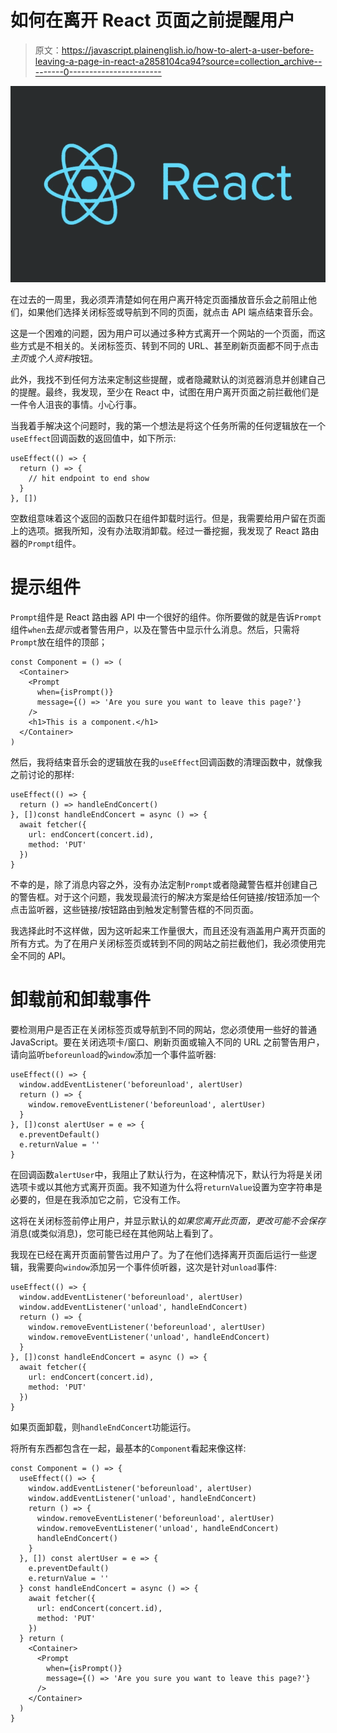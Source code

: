# 如何在离开 React 页面之前提醒用户

> 原文：<https://javascript.plainenglish.io/how-to-alert-a-user-before-leaving-a-page-in-react-a2858104ca94?source=collection_archive---------0----------------------->

![](img/5775bd7475d31f076a5bc569910c14da.png)

在过去的一周里，我必须弄清楚如何在用户离开特定页面播放音乐会之前阻止他们，如果他们选择关闭标签或导航到不同的页面，就点击 API 端点结束音乐会。

这是一个困难的问题，因为用户可以通过多种方式离开一个网站的一个页面，而这些方式是不相关的。关闭标签页、转到不同的 URL、甚至刷新页面都不同于点击*主页*或*个人资料*按钮。

此外，我找不到任何方法来定制这些提醒，或者隐藏默认的浏览器消息并创建自己的提醒。最终，我发现，至少在 React 中，试图在用户离开页面之前拦截他们是一件令人沮丧的事情。小心行事。

当我着手解决这个问题时，我的第一个想法是将这个任务所需的任何逻辑放在一个`useEffect`回调函数的返回值中，如下所示:

```
useEffect(() => {
  return () => {
    // hit endpoint to end show
  }
}, [])
```

空数组意味着这个返回的函数只在组件卸载时运行。但是，我需要给用户留在页面上的选项。据我所知，没有办法取消卸载。经过一番挖掘，我发现了 React 路由器的`Prompt`组件。

# 提示组件

`Prompt`组件是 React 路由器 API 中一个很好的组件。你所要做的就是告诉`Prompt`组件`when`去*提示*或者警告用户，以及在警告中显示什么消息。然后，只需将`Prompt`放在组件的顶部；

```
const Component = () => (
  <Container>
    <Prompt
      when={isPrompt()}
      message={() => 'Are you sure you want to leave this page?'}
    />
    <h1>This is a component.</h1>
  </Container>
)
```

然后，我将结束音乐会的逻辑放在我的`useEffect`回调函数的清理函数中，就像我之前讨论的那样:

```
useEffect(() => {
  return () => handleEndConcert()
}, [])const handleEndConcert = async () => {
  await fetcher({
    url: endConcert(concert.id),
    method: 'PUT'
  })
}
```

不幸的是，除了消息内容之外，没有办法定制`Prompt`或者隐藏警告框并创建自己的警告框。对于这个问题，我发现最流行的解决方案是给任何链接/按钮添加一个点击监听器，这些链接/按钮路由到触发定制警告框的不同页面。

我选择此时不这样做，因为这听起来工作量很大，而且还没有涵盖用户离开页面的所有方式。为了在用户关闭标签页或转到不同的网站之前拦截他们，我必须使用完全不同的 API。

# 卸载前和卸载事件

要检测用户是否正在关闭标签页或导航到不同的网站，您必须使用一些好的普通 JavaScript。要在关闭选项卡/窗口、刷新页面或输入不同的 URL 之前警告用户，请向监听`beforeunload`的`window`添加一个事件监听器:

```
useEffect(() => {
  window.addEventListener('beforeunload', alertUser)
  return () => {
    window.removeEventListener('beforeunload', alertUser)
  }
}, [])const alertUser = e => {
  e.preventDefault()
  e.returnValue = ''
}
```

在回调函数`alertUser`中，我阻止了默认行为，在这种情况下，默认行为将是关闭选项卡或以其他方式离开页面。我不知道为什么将`returnValue`设置为空字符串是必要的，但是在我添加它之前，它没有工作。

这将在关闭标签前停止用户，并显示默认的*如果您离开此页面，更改可能不会保存*消息(或类似消息)，您可能已经在其他网站上看到了。

我现在已经在离开页面前警告过用户了。为了在他们选择离开页面后运行一些逻辑，我需要向`window`添加另一个事件侦听器，这次是针对`unload`事件:

```
useEffect(() => {
  window.addEventListener('beforeunload', alertUser)
  window.addEventListener('unload', handleEndConcert)
  return () => {
    window.removeEventListener('beforeunload', alertUser)
    window.removeEventListener('unload', handleEndConcert)
  }
}, [])const handleEndConcert = async () => {
  await fetcher({
    url: endConcert(concert.id),
    method: 'PUT'
  })
}
```

如果页面卸载，则`handleEndConcert`功能运行。

将所有东西都包含在一起，最基本的`Component`看起来像这样:

```
const Component = () => {
  useEffect(() => {
    window.addEventListener('beforeunload', alertUser)
    window.addEventListener('unload', handleEndConcert)
    return () => {
      window.removeEventListener('beforeunload', alertUser)
      window.removeEventListener('unload', handleEndConcert)
      handleEndConcert()
    }
  }, []) const alertUser = e => {
    e.preventDefault()
    e.returnValue = ''
  } const handleEndConcert = async () => {
    await fetcher({
      url: endConcert(concert.id),
      method: 'PUT'
    })
  } return (
    <Container>
      <Prompt
        when={isPrompt()}
        message={() => 'Are you sure you want to leave this page?'}
      />
    </Container>
  )
}
```